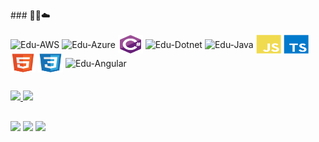 <div> 
### 👨‍💻☁️
 </div>

<div style="display: inline_block"><br>
  <img align="center" alt="Edu-AWS" height="30" width="40" src="https://upload.wikimedia.org/wikipedia/commons/thumb/9/93/Amazon_Web_Services_Logo.svg/1024px-Amazon_Web_Services_Logo.svg.png">
  <img align="center" alt="Edu-Azure" height="30" width="35" src="https://cdn.cdnlogo.com/logos/a/12/azure.svg">
  <img align="center" alt="Edu-Csharp" height="30" width="40" src="https://raw.githubusercontent.com/devicons/devicon/master/icons/csharp/csharp-original.svg">
  <img align="center" alt="Edu-Dotnet" height="30" width="40" src="https://cdn.worldvectorlogo.com/logos/dot-net-core-7.svg">
  <img align="center" alt="Edu-Java" height="30" width="40" src="https://seeklogo.com/images/J/java-logo-41D4155FC3-seeklogo.com.png">
  <img align="center" alt="Edu-Js" height="30" width="40" src="https://raw.githubusercontent.com/devicons/devicon/master/icons/javascript/javascript-plain.svg">
  <img align="center" alt="Edu-Ts" height="30" width="40" src="https://raw.githubusercontent.com/devicons/devicon/master/icons/typescript/typescript-plain.svg">
  <img align="center" alt="Edu-HTML" height="30" width="40" src="https://raw.githubusercontent.com/devicons/devicon/master/icons/html5/html5-original.svg">
  <img align="center" alt="Edu-CSS" height="30" width="40" src="https://raw.githubusercontent.com/devicons/devicon/master/icons/css3/css3-original.svg">
  <img align="center" alt="Edu-Angular" height="30" width="40" src="https://cdn.cdnlogo.com/logos/a/24/angular-icon.svg">
</div>

  ##

 <div>
  <a href="https://github.com/joseeduardoleite">
  <img height="180em" src="https://github-readme-stats.vercel.app/api?username=joseeduardoleite&show_icons=true&theme=dark&include_all_commits=true&count_private=true"/>
  <img height="180em" src="https://github-readme-stats.vercel.app/api/top-langs/?username=joseeduardoleite&layout=compact&langs_count=7&theme=dark"/>
</div>


  ##

<div> 
  <a href="https://www.youtube.com/channel/UC7i6MZlTBsdKI6AB6b_soyQ" target="_blank"><img src="https://img.shields.io/badge/YouTube-FF0000?style=for-the-badge&logo=youtube&logoColor=white" target="_blank"></a>
  <a href = "mailto:jose.eduhornet@gmail.com"><img src="https://img.shields.io/badge/-Gmail-%23333?style=for-the-badge&logo=gmail&logoColor=white" target="_blank"></a>
  <a href="https://www.linkedin.com/in/eduardocamiloleite/" target="_blank"><img src="https://img.shields.io/badge/-LinkedIn-%230077B5?style=for-the-badge&logo=linkedin&logoColor=white" target="_blank"></a>
</div>
